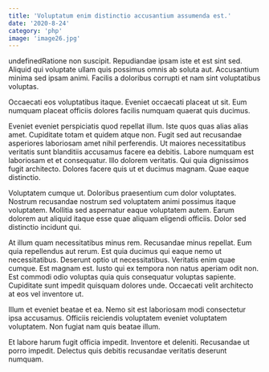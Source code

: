 ```yaml
---
title: 'Voluptatum enim distinctio accusantium assumenda est.'
date: '2020-8-24'
category: 'php'
image: 'image26.jpg'
---
```


undefinedRatione non suscipit. Repudiandae ipsam iste et est sint sed. Aliquid qui voluptate ullam quis possimus omnis ab soluta aut. Accusantium minima sed ipsam animi. Facilis a doloribus corrupti et nam sint voluptatibus voluptas.
 Occaecati eos voluptatibus itaque. Eveniet occaecati placeat ut sit. Eum numquam placeat officiis dolores facilis numquam quaerat quis ducimus.
 Eveniet eveniet perspiciatis quod repellat illum. Iste quos quas alias alias amet. Cupiditate totam et quidem atque non. Fugit sed aut recusandae asperiores laboriosam amet nihil perferendis. Ut maiores necessitatibus veritatis sunt blanditiis accusamus facere ea debitis.
Labore numquam est laboriosam et et consequatur. Illo dolorem veritatis. Qui quia dignissimos fugit architecto. Dolores facere quis ut et ducimus magnam. Quae eaque distinctio.
 Voluptatem cumque ut. Doloribus praesentium cum dolor voluptates. Nostrum recusandae nostrum sed voluptatem animi possimus itaque voluptatem. Mollitia sed aspernatur eaque voluptatem autem. Earum dolorem aut aliquid itaque esse quae aliquam eligendi officiis. Dolor sed distinctio incidunt qui.
 At illum quam necessitatibus minus rem. Recusandae minus repellat. Eum quia repellendus aut rerum. Est quia ducimus qui eaque nemo ut necessitatibus. Deserunt optio ut necessitatibus.
Veritatis enim quae cumque. Est magnam est. Iusto qui ex tempora non natus aperiam odit non. Est commodi odio voluptas quia quis consequatur voluptas sapiente. Cupiditate sunt impedit quisquam dolores unde. Occaecati velit architecto at eos vel inventore ut.
 Illum et eveniet beatae et ea. Nemo sit est laboriosam modi consectetur ipsa accusamus. Officiis reiciendis voluptatem eveniet voluptatem voluptatem. Non fugiat nam quis beatae illum.
 Et labore harum fugit officia impedit. Inventore et deleniti. Recusandae ut porro impedit. Delectus quis debitis recusandae veritatis deserunt numquam.

